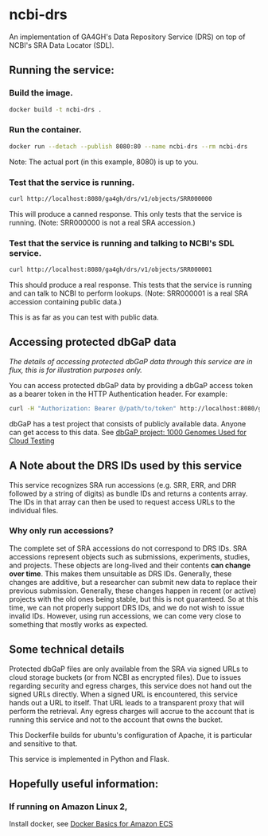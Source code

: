 # ncbi-drs

An implementation of GA4GH's Data Repository Service (DRS) on top of NCBI's SRA
Data Locator (SDL).

## Running the service:

### Build the image.
```sh
docker build -t ncbi-drs .
```

### Run the container.
```sh
docker run --detach --publish 8080:80 --name ncbi-drs --rm ncbi-drs
```
Note: The actual port (in this example, 8080) is up to you.

### Test that the service is running.
```sh
curl http://localhost:8080/ga4gh/drs/v1/objects/SRR000000
```
This will produce a canned response. This only tests that the service is
running. (Note: SRR000000 is not a real SRA accession.)

### Test that the service is running and talking to NCBI's SDL service.
```sh
curl http://localhost:8080/ga4gh/drs/v1/objects/SRR000001
```
This should produce a real response. This tests that the service is running and
can talk to NCBI to perform lookups. (Note: SRR000001 is a real SRA accession
containing public data.)

This is as far as you can test with public data.

## Accessing protected dbGaP data

*The details of accessing protected dbGaP data through this service are in flux, 
this is for illustration purposes only.*

You can access protected dbGaP data by providing a dbGaP access token as a 
bearer token in the HTTP Authentication header. For example:
```sh
curl -H "Authorization: Bearer @/path/to/token" http://localhost:8080/ga4gh/drs/v1/objects/SRR000001
```

dbGaP has a test project that consists of publicly available data. Anyone can 
get access to this data. See [dbGaP project: 1000 Genomes Used for Cloud Testing](https://trace.ncbi.nlm.nih.gov/Traces/study/?dbgap_project=0)

## A Note about the DRS IDs used by this service

This service recognizes SRA run accessions (e.g. SRR, ERR, and DRR followed by a
string of digits) as bundle IDs and returns a contents array. The IDs in that
array can then be used to request access URLs to the individual files.

### Why only run accessions?

The complete set of SRA accessions do not correspond to DRS IDs. SRA accessions
represent objects such as submissions, experiments, studies, and projects. These
objects are long-lived and their contents **can change over time**. This makes
them unsuitable as DRS IDs. Generally, these changes are additive, but a
researcher can submit new data to replace their previous submission. Generally,
these changes happen in recent (or active) projects with the old ones being
stable, but this is not guaranteed. So at this time, we can not properly support
DRS IDs, and we do not wish to issue invalid IDs. However, using run accessions,
we can come very close to something that mostly works as expected.

## Some technical details

Protected dbGaP files are only available from the SRA via signed URLs to cloud
storage buckets (or from NCBI as encrypted files). Due to issues regarding
security and egress charges, this service does not hand out the signed URLs
directly. When a signed URL is encountered, this service hands out a URL to
itself. That URL leads to a transparent proxy that will perform the retrieval.
Any egress charges will accrue to the account that is running this service and
not to the account that owns the bucket.

This Dockerfile builds for ubuntu's configuration of Apache, it is particular
and sensitive to that.

This service is implemented in Python and Flask.

## Hopefully useful information:

### If running on Amazon Linux 2,

Install docker, see [Docker Basics for Amazon ECS](https://docs.aws.amazon.com/AmazonECS/latest/developerguide/docker-basics.html)
